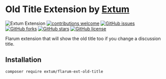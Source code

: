 # Old Title Extension by [Extum](https://github.com/Extum) 
![Extum Extension](https://img.shields.io/badge/Extum-Extension-orange.svg)
[![contributions welcome](https://img.shields.io/badge/contributions-welcome-brightgreen.svg?style=flat)](https://github.com/Extum/flarum-ext-old-title/issues) 
[![GitHub issues](https://img.shields.io/github/issues/Extum/flarum-ext-old-title.svg)](https://github.com/Extum/flarum-ext-old-title/issues)
[![GitHub forks](https://img.shields.io/github/forks/Extum/flarum-ext-old-title.svg)](https://github.com/Extum/flarum-ext-old-title/network)
[![GitHub stars](https://img.shields.io/github/stars/Extum/flarum-ext-old-title.svg)](https://github.com/Extum/flarum-ext-old-title/stargazers)
[![GitHub license](https://img.shields.io/badge/license-MIT-blue.svg)](https://raw.githubusercontent.com/Extum/flarum-ext-old-title/master/LICENSE) 

Flarum extension that will show the old title too if you change a discussion title.

## Installation

```
composer require extum/flarum-ext-old-title
```
